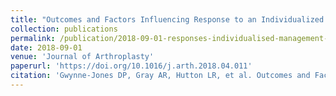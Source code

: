 ```yaml
---
title: "Outcomes and Factors Influencing Response to an Individualized Multidisciplinary Chronic Disease Management Program for Hip and Knee Osteoarthritis"
collection: publications
permalink: /publication/2018-09-01-responses-individualised-management-oa
date: 2018-09-01
venue: 'Journal of Arthroplasty'
paperurl: 'https://doi.org/10.1016/j.arth.2018.04.011'
citation: 'Gwynne-Jones DP, Gray AR, Hutton LR, et al. Outcomes and Factors Influencing Response to an Individualized Multidisciplinary Chronic Disease Management Program for Hip and Knee Osteoarthritis. Journal of Arthroplasty 2018;33(9):2780-2786.'
---
```

